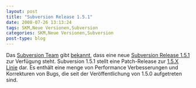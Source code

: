 ```yaml
---
layout: post
title: "Subversion Release 1.5.1"
date: 2008-07-26 13:13:24
tags: SKM,Neue Versionen,Subversion
categories: SKM,Neue Versionen,Subversion
post-type: blog
---
```

Das [Subversion Team](http://subversion.tigris.org "Subversion Team") gibt 
[bekannt](http://subversion.tigris.org/servlets/ReadMsg?list=users&msgNo=80427 "bekannt"), dass eine neue 
[Subversion Release 1.5.1](http://svn.collab.net/repos/svn/tags/1.5.1/CHANGES "Subversion Release 1.5.1") zur Verfügung steht. 
Subversion 1.5.1 stellt eine Patch-Release zur [1.5.X Linie](http://subversion.tigris.org/svn_1.5_releasenotes.html "1.5.X Linie") dar. 
Es enthält eine menge von Performance Verbesserungen und Korrekturen von Bugs, die seit der Veröffentlichung von 1.5.0 aufgetreten sind.
